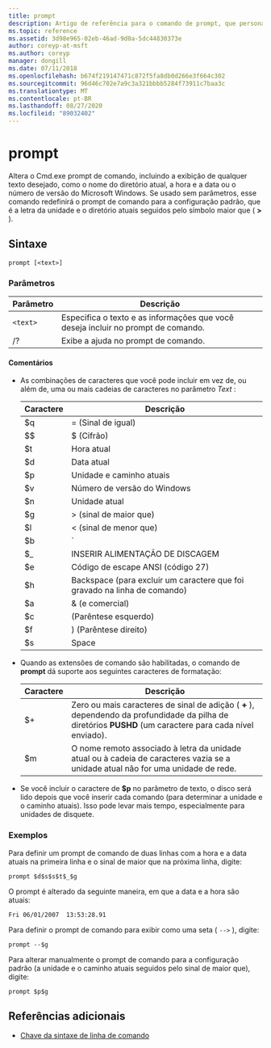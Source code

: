 ```yaml
---
title: prompt
description: Artigo de referência para o comando de prompt, que personaliza seu Cmd.exe prompt de comando.
ms.topic: reference
ms.assetid: 3d98e965-02eb-46ad-9d0a-5dc44830373e
author: coreyp-at-msft
ms.author: coreyp
manager: dongill
ms.date: 07/11/2018
ms.openlocfilehash: b674f219147471c872f5fa8db0d266e3f664c302
ms.sourcegitcommit: 96d46c702e7a9c3a321bbbb5284f73911c7baa3c
ms.translationtype: MT
ms.contentlocale: pt-BR
ms.lasthandoff: 08/27/2020
ms.locfileid: "89032402"
---
```

# <a name="prompt"></a>prompt

Altera o Cmd.exe prompt de comando, incluindo a exibição de qualquer texto desejado, como o nome do diretório atual, a hora e a data ou o número de versão do Microsoft Windows. Se usado sem parâmetros, esse comando redefinirá o prompt de comando para a configuração padrão, que é a letra da unidade e o diretório atuais seguidos pelo símbolo maior que ( **>** ).

## <a name="syntax"></a>Sintaxe

```
prompt [<text>]
```

### <a name="parameters"></a>Parâmetros

| Parâmetro | Descrição |
|--|--|
| `<text>` | Especifica o texto e as informações que você deseja incluir no prompt de comando. |
| /? | Exibe a ajuda no prompt de comando. |

#### <a name="remarks"></a>Comentários

- As combinações de caracteres que você pode incluir em vez de, ou além de, uma ou mais cadeias de caracteres no parâmetro *Text* :

    | Caractere | Descrição |
    |--|--|
    | $q | = (Sinal de igual) |
    | $$ | $ (Cifrão) |
    | $t | Hora atual |
    | $d | Data atual |
    | $p | Unidade e caminho atuais |
    | $v | Número de versão do Windows |
    | $n | Unidade atual |
    | $g | > (sinal de maior que) |
    | $l | < (sinal de menor que) |
    | $b | `|` (Símbolo de pipe) |
    | $_ | INSERIR ALIMENTAÇÃO DE DISCAGEM |
    | $e | Código de escape ANSI (código 27) |
    | $h | Backspace (para excluir um caractere que foi gravado na linha de comando) |
    | $a | & (e comercial) |
    | $c | (Parêntese esquerdo) |
    | $f | ) (Parêntese direito) |
    | $s | Space |

- Quando as extensões de comando são habilitadas, o comando de **prompt** dá suporte aos seguintes caracteres de formatação:

    | Caractere | Descrição |
    |--|--|
    | $+ | Zero ou mais caracteres de sinal de adição ( **+** ), dependendo da profundidade da pilha de diretórios **PUSHD** (um caractere para cada nível enviado). |
    | $m | O nome remoto associado à letra da unidade atual ou à cadeia de caracteres vazia se a unidade atual não for uma unidade de rede. |

- Se você incluir o caractere de **$p** no parâmetro de texto, o disco será lido depois que você inserir cada comando (para determinar a unidade e o caminho atuais). Isso pode levar mais tempo, especialmente para unidades de disquete.

### <a name="examples"></a>Exemplos

Para definir um prompt de comando de duas linhas com a hora e a data atuais na primeira linha e o sinal de maior que na próxima linha, digite:

```
prompt $d$s$s$t$_$g
```

O prompt é alterado da seguinte maneira, em que a data e a hora são atuais:

```
Fri 06/01/2007  13:53:28.91
```

Para definir o prompt de comando para exibir como uma seta ( `-->` ), digite:

```
prompt --$g
```

Para alterar manualmente o prompt de comando para a configuração padrão (a unidade e o caminho atuais seguidos pelo sinal de maior que), digite:

```
prompt $p$g
```

## <a name="additional-references"></a>Referências adicionais

- [Chave da sintaxe de linha de comando](command-line-syntax-key.md)

